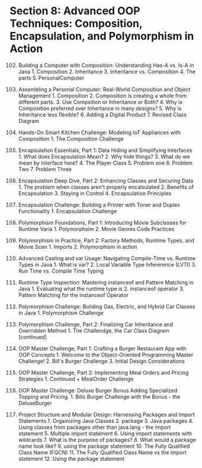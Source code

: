 # Section 8: Advanced OOP Techniques: Composition, Encapsulation, and Polymorphism in Action

102. Building a Computer with Composition: Understanding Has-A vs. Is-A in Java
    1. Composition
    2. Inheritance
    3. Inheritance vs. Composition
    4. The parts
    5. PersonalComputer

103. Assembling a Personal Computer: Real-World Composition and Object Management
    1. Composition
    2. Composition is creating a whole from different parts.
    3. Use Compsition or Inheritance or Both?
    4. Why is Composition preferred over Inhertance in many designs?
    5. Why is Inheritance less flexible?
    6. Adding a Digital Product
    7. Revised Class Diagram

104. Hands-On Smart Kitchen Challenge: Modeling IoT Appliances with Composition
    1. The Composition Challenge

105. Encapsulation Essentials, Part 1: Data Hiding and Simplifying Interfaces
    1. What does Encapsulation Mean?
    2. Why hide things?
    3. What do we mean by interface here?
    4. The Player Class
    5. Problem one
    6. Problem Two
    7. Problem Three

106. Encapsulation Deep Dive, Part 2: Enhancing Classes and Securing Data
    1. The problem when classes aren't properly encalsulated
    2. Benefits of Encapsulation
    3. Staying in Control
    4. Encapsulation Principles

107. Encapsulation Challenge: Building a Printer with Toner and Duplex Functionality
    1. Encapsulation Challenge
    
108. Polymorphism Foundations, Part 1: Introducing Movie Subclasses for Runtime Varia
    1. Polymorphsim
    2. Movie Genres Code Practices

109. Polymorphism in Practice, Part 2: Factory Methods, Runtime Types, and Movie Scen
    1. Imports
    2. Polymorphism in action

110. Advanced Casting and var Usage: Navigating Compile-Time vs. Runtime Types in Java
    1. What is var?
    2. Local Variable Type Infererence (LVTI)
    3. Run Time vs. Compile Time Typing

111. Runtime Type Inspection: Mastering instanceof and Pattern Matching in Java
    1. Evaluating what the runtime type is
    2. instanceof operator
    3. Pattern Matching for the instanceof Operator

112. Polymorphism Challenge: Building Gas, Electric, and Hybrid Car Classes in Java
    1. Polymorphism Challenge

113. Polymorphism Challenge, Part 2: Finalizing Car Inheritance and Overridden Method
    1. The Challendge, the Car Class Diagram [continued]

114. OOP Master Challenge, Part 1: Crafting a Burger Restaurant App with OOP Concepts
    1. Welcome to the Object-Oriented Programming Master Challenge!
    2. Bill's Burger Challenge
    3. Initial Design Considerations

115. OOP Master Challenge, Part 2: Implementing Meal Orders and Pricing Strategies
    1. Continued + MealOrder Challenge

116. OOP Master Challenge: Deluxe Burger Bonus Adding Specialized Topping and Pricing.
    1. Bills Burger Challenge with the Bonus - the DeluxeBurger

117. Project Structure and Modular Design: Harnessing Packages and Import Statements
    1. Orgainizing Java Classes
    2. package
    3. Java packages
    4. Using classes from packages other than java.lang - the import statement
    5. Multiple import statement
    6. Using import statements with wildcards
    7. What is the purpose of packages?
    8. What would a package name look like?
    9. using the package statement
    10. The Fully Qualified Class Name (FQCN)
    11. The Fully Qualified Class Name vs the import statement
    12. Using the package statement